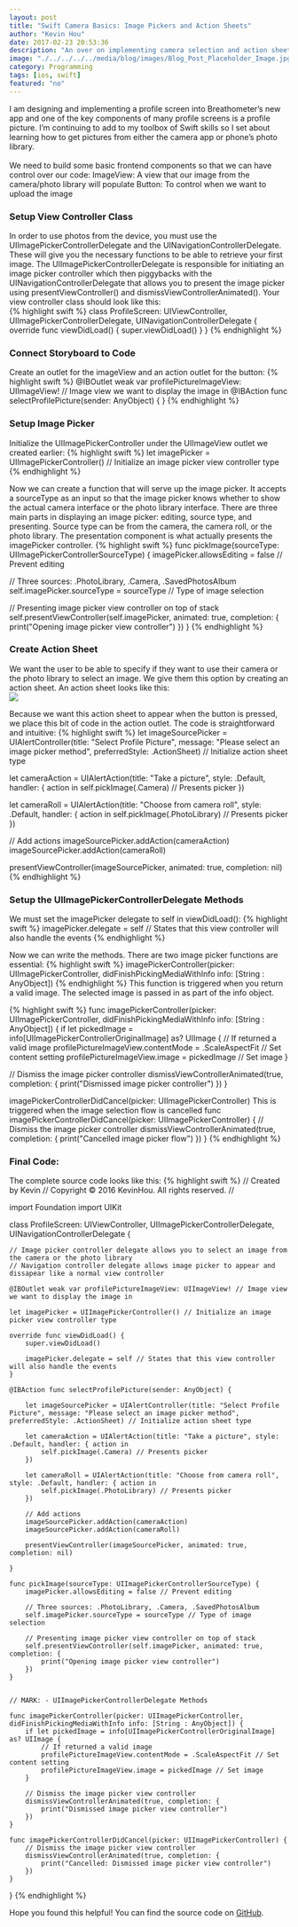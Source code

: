 ```yaml
---
layout: post
title: "Swift Camera Basics: Image Pickers and Action Sheets"
author: "Kevin Hou"
date: 2017-02-23 20:53:36
description: "An over on implementing camera selection and action sheets in Swift."
image: "./../../../../media/blog/images/Blog_Post_Placeholder_Image.jpg"
category: Programming
tags: [ios, swift]
featured: "no"
---
```

I am designing and implementing a profile screen into Breathometer’s new app and one of the key components of many profile screens is a profile picture. I’m continuing to add to my toolbox of Swift skills so I set about learning how to get pictures from either the camera app or phone’s photo library.
<br class="post-line-break"><br>
We need to build some basic frontend components so that we can have control over our code:
ImageView: A view that our image from the camera/photo library will populate
Button: To control when we want to upload the image
<br class="post-line-break">
<h3 class="post-subheader">Setup View Controller Class</h3>
In order to use photos from the device, you must use the UIImagePickerControllerDelegate and the UINavigationControllerDelegate. These will give you the necessary functions to be able to retrieve your first image. The UIImagePickerControllerDelegate is responsible for initiating an image picker controller which then piggybacks with the UINavigationControllerDelegate that allows you to present the image picker using presentViewController() and dismissViewControllerAnimated(). Your view controller class should look like this:<br>
{% highlight swift %}
class ProfileScreen: UIViewController, UIImagePickerControllerDelegate, UINavigationControllerDelegate {    
    override func viewDidLoad() {
        super.viewDidLoad()
    }
}
{% endhighlight %}

<h3 class="post-subheader">Connect Storyboard to Code</h3>
Create an outlet for the imageView and an action outlet for the button:
{% highlight swift %}
@IBOutlet weak var profilePictureImageView: UIImageView! // Image view we want to display the image in
@IBAction func selectProfilePicture(sender: AnyObject) {
}
{% endhighlight %}

<h3 class="post-subheader">Setup Image Picker</h3>
Initialize the UIImagePickerController under the UIImageView outlet we created earlier:
{% highlight swift %}
let imagePicker = UIImagePickerController() // Initialize an image picker view controller type
{% endhighlight %}

Now we can create a function that will serve up the image picker. It accepts a sourceType as an input so that the image picker knows whether to show the actual camera interface or the photo library interface. There are three main parts in displaying an image picker: editing, source type, and presenting. Source type can be from the camera, the camera roll, or the photo library. The presentation component is what actually presents the imagePicker controller.
{% highlight swift %}
func pickImage(sourceType: UIImagePickerControllerSourceType) {
  imagePicker.allowsEditing = false // Prevent editing

  // Three sources: .PhotoLibrary, .Camera, .SavedPhotosAlbum
  self.imagePicker.sourceType = sourceType // Type of image selection

  // Presenting image picker view controller on top of stack
  self.presentViewController(self.imagePicker, animated: true, completion: {
      print("Opening image picker view controller")
  })
}
{% endhighlight %}

<h3 class="post-subheader">Create Action Sheet</h3>
We want the user to be able to specify if they want to use their camera or the photo library to select an image. We give them this option by creating an action sheet. An action sheet looks like this:<br>
<img class="iPhone-screenshots-medium" src="https://developer.apple.com/ios/human-interface-guidelines/images/action_sheets_2x.png" />

Because we want this action sheet to appear when the button is pressed, we place this bit of code in the action outlet. The code is straightforward and intuitive:
{% highlight swift %}
let imageSourcePicker = UIAlertController(title: "Select Profile Picture", message: "Please select an image picker method", preferredStyle: .ActionSheet) // Initialize action sheet type

let cameraAction = UIAlertAction(title: "Take a picture", style: .Default, handler: { action in
    self.pickImage(.Camera) // Presents picker
})

let cameraRoll = UIAlertAction(title: "Choose from camera roll", style: .Default, handler: { action in
    self.pickImage(.PhotoLibrary) // Presents picker
})

// Add actions
imageSourcePicker.addAction(cameraAction)
imageSourcePicker.addAction(cameraRoll)

presentViewController(imageSourcePicker, animated: true, completion: nil)
{% endhighlight %}

<h3 class="post-subheader">Setup the UIImagePickerControllerDelegate Methods</h3>
We must set the imagePicker delegate to self in viewDidLoad():
{% highlight swift %}
imagePicker.delegate = self // States that this view controller will also handle the events
{% endhighlight %}

Now we can write the methods. There are two image picker functions are essential:
{% highlight swift %}
imagePickerController(picker: UIImagePickerController, didFinishPickingMediaWithInfo info: [String : AnyObject])
{% endhighlight %}
This function is triggered when you return a valid image. The selected image is passed in as part of the info object.

{% highlight swift %}
func imagePickerController(picker: UIImagePickerController, didFinishPickingMediaWithInfo info: [String : AnyObject]) {
  if let pickedImage = info[UIImagePickerControllerOriginalImage] as? UIImage {
    // If returned a valid image
    profilePictureImageView.contentMode = .ScaleAspectFit // Set content setting
    profilePictureImageView.image = pickedImage // Set image
  }

  // Dismiss the image picker controller
  dismissViewControllerAnimated(true, completion: {
    print("Dismissed image picker controller")
  })
}


imagePickerControllerDidCancel(picker: UIImagePickerController)
This is triggered when the image selection flow is cancelled
func imagePickerControllerDidCancel(picker: UIImagePickerController) {
  // Dismiss the image picker controller
  dismissViewControllerAnimated(true, completion: {
    print("Cancelled image picker flow")
  })
}
{% endhighlight %}

<h3 class="post-subheader">Final Code:</h3>
The complete source code looks like this:
{% highlight swift %}
//  Created by Kevin
//  Copyright © 2016 KevinHou. All rights reserved.
//

import Foundation
import UIKit

class ProfileScreen: UIViewController, UIImagePickerControllerDelegate, UINavigationControllerDelegate {

    // Image picker controller delegate allows you to select an image from the camera or the photo library
    // Navigation controller delegate allows image picker to appear and dissapear like a normal view controller

    @IBOutlet weak var profilePictureImageView: UIImageView! // Image view we want to display the image in

    let imagePicker = UIImagePickerController() // Initialize an image picker view controller type

    override func viewDidLoad() {
        super.viewDidLoad()

        imagePicker.delegate = self // States that this view controller will also handle the events
    }

    @IBAction func selectProfilePicture(sender: AnyObject) {

        let imageSourcePicker = UIAlertController(title: "Select Profile Picture", message: "Please select an image picker method", preferredStyle: .ActionSheet) // Initialize action sheet type

        let cameraAction = UIAlertAction(title: "Take a picture", style: .Default, handler: { action in
            self.pickImage(.Camera) // Presents picker
        })

        let cameraRoll = UIAlertAction(title: "Choose from camera roll", style: .Default, handler: { action in
            self.pickImage(.PhotoLibrary) // Presents picker
        })

        // Add actions
        imageSourcePicker.addAction(cameraAction)
        imageSourcePicker.addAction(cameraRoll)

        presentViewController(imageSourcePicker, animated: true, completion: nil)

    }

    func pickImage(sourceType: UIImagePickerControllerSourceType) {
        imagePicker.allowsEditing = false // Prevent editing

        // Three sources: .PhotoLibrary, .Camera, .SavedPhotosAlbum
        self.imagePicker.sourceType = sourceType // Type of image selection

        // Presenting image picker view controller on top of stack
        self.presentViewController(self.imagePicker, animated: true, completion: {
            print("Opening image picker view controller")
        })
    }


    // MARK: - UIImagePickerControllerDelegate Methods

    func imagePickerController(picker: UIImagePickerController, didFinishPickingMediaWithInfo info: [String : AnyObject]) {
        if let pickedImage = info[UIImagePickerControllerOriginalImage] as? UIImage {
            // If returned a valid image
            profilePictureImageView.contentMode = .ScaleAspectFit // Set content setting
            profilePictureImageView.image = pickedImage // Set image
        }

        // Dismiss the image picker view controller
        dismissViewControllerAnimated(true, completion: {
            print("Dismissed image picker view controller")
        })
    }

    func imagePickerControllerDidCancel(picker: UIImagePickerController) {
        // Dismiss the image picker view controller
        dismissViewControllerAnimated(true, completion: {
            print("Cancelled: Dismissed image picker view controller")
        })
    }

}
{% endhighlight %}

Hope you found this helpful! You can find the source code on <a href="https://github.com/khou22/Swift-App-Templates/blob/master/SampleTabProject/SampleTabProject/ProfileScreen.swift" target="_blank">GitHub</a>.
